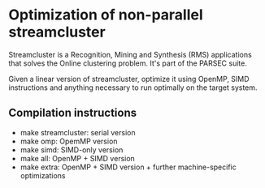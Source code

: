 # Optimization of non-parallel streamcluster

Streamcluster is a Recognition, Mining and Synthesis (RMS) applications that solves the Online clustering problem. It's part of the PARSEC suite.

Given a linear version of streamcluster, optimize it using OpenMP, SIMD instructions and anything necessary to run optimally on the target system.

## Compilation instructions

- make streamcluster: serial version
- make omp: OpemMP version
- make simd: SIMD-only version
- make all: OpenMP + SIMD version
- make extra: OpenMP + SIMD version + further machine-specific optimizations
